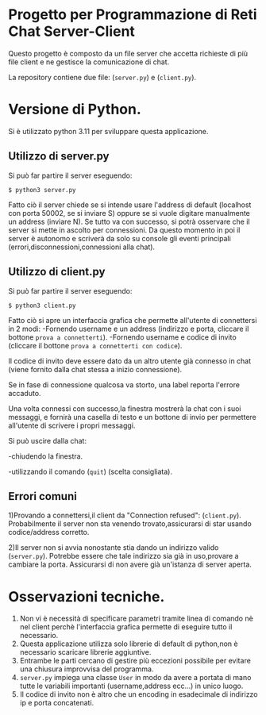 # Progetto per Programmazione di Reti Chat Server-Client
Questo progetto è composto da un file server che accetta richieste di più file client e ne gestisce la comunicazione di chat.

La repository contiene due file: (`server.py`) e (`client.py`).

# Versione di Python.
Si è utilizzato python 3.11 per sviluppare questa applicazione.

## Utilizzo di server.py
Si può far partire il server eseguendo:
```
$ python3 server.py
```
Fatto ciò il server chiede se si intende usare l'address di default (localhost con porta 50002, se si inviare S) oppure se si vuole digitare manualmente un address (inviare N).
Se tutto va con successo, si potrà osservare che il server si mette in ascolto per connessioni.
Da questo momento in poi il server è autonomo e scriverà da solo su console gli eventi principali (errori,disconnessioni,connessioni alla chat).

## Utilizzo di client.py
Si può far partire il server eseguendo:
```
$ python3 client.py
```
Fatto ciò si apre un interfaccia grafica che permette all'utente di connettersi in 2 modi:
-Fornendo username e un address (indirizzo e porta, cliccare il bottone `prova a connetterti`).
-Fornendo username e codice di invito (cliccare il bottone `prova a connetterti con codice`).

Il codice di invito deve essere dato da un altro utente già connesso in chat (viene fornito dalla chat stessa a inizio connessione).

Se in fase di connessione qualcosa va storto, una label reporta l'errore accaduto.

Una volta connessi con successo,la finestra mostrerà la chat con i suoi messaggi, e fornirà una casella di testo e un bottone di invio per permettere
all'utente di scrivere i propri messaggi.

Si può uscire dalla chat:

-chiudendo la finestra.

-utilizzando il comando (`quit`) (scelta consigliata).

## Errori comuni
1)Provando a connettersi,il client da "Connection refused": (`client.py`).
Probabilmente il server non sta venendo trovato,assicurarsi di star usando codice/address corretto.

2)Il server non si avvia nonostante stia dando un indirizzo valido (`server.py`).
Potrebbe essere che tale indirizzo sia già in uso,provare a cambiare la porta.
Assicurarsi di non avere già un'istanza di server aperta.

# Osservazioni tecniche.
1) Non vi è necessità di specificare parametri tramite linea di comando nè nel client perchè l'interfaccia grafica permette di eseguire tutto il necessario.
2) Questa applicazione utilizza solo librerie di default di python,non è necessario scaricare librerie aggiuntive.
3) Entrambe le parti cercano di gestire più eccezioni possibile per evitare una chiusura improvvisa del programma.
4) `server.py` impiega una classe `User` in modo da avere a portata di mano tutte le variabili importanti (username,address ecc...) in unico luogo.
5) Il codice di invito non è altro che un encoding in esadecimale di indirizzo ip e porta concatenati.
